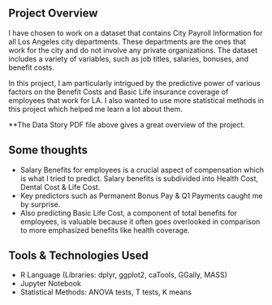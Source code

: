 ## Project Overview 
I have chosen to work on a dataset that contains City Payroll Information for all Los Angeles city departments. These departments are the ones that work for the city and do not involve any private organizations. The dataset includes a variety of variables, such as job titles, salaries, bonuses, and benefit costs. 

In this project, I am particularly intrigued by the predictive power of various factors on the Benefit Costs and Basic Life insurance coverage of employees that work for LA. I also wanted to use more statistical methods in this project which helped me learn a lot about them.

**The Data Story PDF file above gives a great overview of the project.


## Some thoughts
* Salary Benefits for employees is a crucial aspect of compensation which is what I tried to predict. Salary benefits is subdivided into Health Cost, Dental Cost & Life Cost.
* Key predictors such as Permanent Bonus Pay & Q1 Payments caught me by surprise.
* Also predicting Basic Life Cost, a component of total benefits for employees, is valuable because it often goes overlooked in comparison to more emphasized benefits like health coverage.


## Tools & Technologies Used
* R Language (Libraries: dplyr, ggplot2, caTools, GGally, MASS)
* Jupyter Notebook
* Statistical Methods: ANOVA tests, T tests, K means
